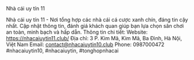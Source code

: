 Nhà cái uy tín 11


Nhà cái uy tín 11 - Nơi tổng hợp các nhà cái cá cược xanh chín, đáng tin cậy nhất. Cập nhật thông tin, đánh giá khách quan giúp bạn lựa chọn sân chơi an toàn, minh bạch và hấp dẫn.
Thông tin chi tiết:
Website: https://nhacaiuytin11.club/
Địa chỉ: 3 P. Kim Mã, Kim Mã, Ba Đình, Hà Nội, Việt Nam
Email: contact@nhacaiuytin10.club
Phone: 0987000472
#nhacaiuytin10, #nhacaiuytin, #tonghopnhacai

